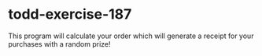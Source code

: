 # todd-exercise-187
This program will calculate your order which will generate a receipt for your purchases with a random prize!
